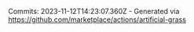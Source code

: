 Commits: 2023-11-12T14:23:07.360Z - Generated via https://github.com/marketplace/actions/artificial-grass
<br>
